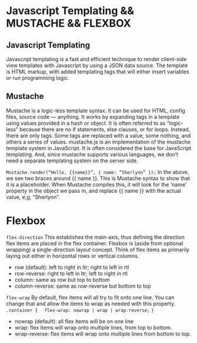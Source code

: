 # Javascript Templating && MUSTACHE && FLEXBOX 

## Javascript Templating

Javascript templating is a fast and efficient technique to render client-side view templates with Javascript by using a JSON data source. The template is HTML markup, with added templating tags that will either insert variables or run programming logic.

## Mustache

Mustache is a logic-less template syntax. It can be used for HTML, config files, source code — anything. It works by expanding tags in a template using values provided in a hash or object.
It is often referred to as “logic-less” because there are no if statements, else clauses, or for loops. Instead, there are only tags. Some tags are replaced with a value, some nothing, and others a series of values.
mustache.js is an implementation of the mustache template system in JavaScript. It is often considered the base for JavaScript templating. And, since mustache supports various languages, we don’t need a separate templating system on the server side.

`Mustache.render(“Hello, {{name}}”, { name: “Sherlynn” });`
In the above, we see two braces around {{ name }}. This is Mustache syntax to show that it is a placeholder. When Mustache compiles this, it will look for the ‘name’ property in the object we pass in, and replace {{ name }} with the actual value, e,g, “Sherlynn”.

# Flexbox

`flex-direction`
This establishes the main-axis, thus defining the direction flex items are placed in the flex container. Flexbox is (aside from optional wrapping) a single-direction layout concept. Think of flex items as primarily laying out either in horizontal rows or vertical columns.

* row (default): left to right in ltr; right to left in rtl
* row-reverse: right to left in ltr; left to right in rtl
* column: same as row but top to bottom
* column-reverse: same as row-reverse but bottom to top

`flex-wrap`
By default, flex items will all try to fit onto one line. You can change that and allow the items to wrap as needed with this property.
`.container {`
`  flex-wrap: nowrap | wrap | wrap-reverse;`
`}`

* nowrap (default): all flex items will be on one line
* wrap: flex items will wrap onto multiple lines, from top to bottom.
* wrap-reverse: flex items will wrap onto multiple lines from bottom to top.

